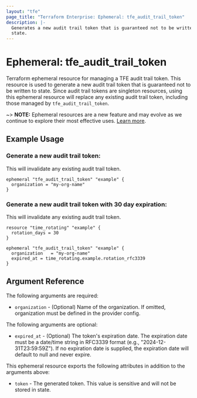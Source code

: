 ```yaml
---
layout: "tfe"
page_title: "Terraform Enterprise: Ephemeral: tfe_audit_trail_token"
description: |-
  Generates a new audit trail token that is guaranteed not to be written to
  state.
---
```


# Ephemeral: tfe_audit_trail_token

Terraform ephemeral resource for managing a TFE audit trail token. This
resource is used to generate a new audit trail token that is guaranteed not to
be written to state. Since audit trail tokens are singleton resources, using this ephemeral resource will replace any existing audit trail token, including those managed by `tfe_audit_trail_token`.

~> **NOTE:** Ephemeral resources are a new feature and may evolve as we continue to explore their most effective uses. [Learn more](https://developer.hashicorp.com/terraform/language/v1.10.x/resources/ephemeral).

## Example Usage

### Generate a new audit trail token:

This will invalidate any existing audit trail token.

```hcl
ephemeral "tfe_audit_trail_token" "example" {
  organization = "my-org-name"
}
```

### Generate a new audit trail token with 30 day expiration:

This will invalidate any existing audit trail token.

```hcl
resource "time_rotating" "example" {
  rotation_days = 30
}

ephemeral "tfe_audit_trail_token" "example" {
  organization   = "my-org-name"
  expired_at = time_rotating.example.rotation_rfc3339
}
```

## Argument Reference

The following arguments are required:

* `organization` - (Optional) Name of the organization. If omitted, organization must be defined in the provider config.

The following arguments are optional:

* `expired_at` - (Optional) The token's expiration date. The expiration date must be a date/time string in RFC3339 
format (e.g., "2024-12-31T23:59:59Z"). If no expiration date is supplied, the expiration date will default to null and 
never expire.

This ephemeral resource exports the following attributes in addition to the arguments above:

* `token` - The generated token. This value is sensitive and will not be stored
  in state.
